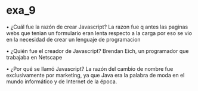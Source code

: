 # exa_9
• ¿Cuál fue la razón de crear Javascript?
La razon fue q antes las paginas webs que tenian un formulario
eran lenta respecto a la carga por eso se vio en la necesidad de
crear un lenguaje de programacion

• ¿Quién fue el creador de Javascript?
Brendan Eich, un programador que trabajaba en Netscape

• ¿Por qué se llamó Javascript?
La razón del cambio de nombre fue exclusivamente por marketing, ya que Java era la palabra de moda en el mundo informático y de Internet de la época.
